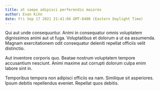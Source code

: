 ```yaml
---
title: at saepe adipisci perferendis maiores
author: Evan Kihn
date: Fri Sep 17 2021 21:41:04 GMT-0400 (Eastern Daylight Time)
---
```

Qui aut unde consequuntur. Animi in consequatur omnis voluptatem dignissimos animi aut ut fuga. Voluptatibus et dolorum a ut ea assumenda. Magnam exercitationem odit consequatur deleniti repellat officiis velit distinctio.

 Aut inventore corporis quo. Beatae nostrum voluptatem tempore accusantium nesciunt. Animi maxime aut corrupti dolorum culpa enim labore sint in.

 Temporibus tempora non adipisci officiis ea nam. Similique sit asperiores. Ipsum debitis repellendus eveniet. Repellat quos debitis.